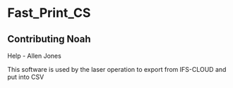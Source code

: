 # Fast_Print_CS

## Contributing Noah
Help - Allen Jones


This software is used by the laser operation to export from IFS-CLOUD and put into CSV
